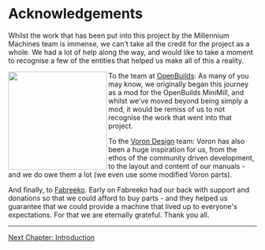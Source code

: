 # Acknowledgements

Whilst the work that has been put into this project by the Millennium Machines team is immense, we can't take all the credit for the project as a whole. We had a lot of help along the way, and would like to take a moment to recognise a few of the entities that helped us make all of this a reality.

<img align="left" width="200" src="https://openbuilds.com/media/openbuildslogo_blackboxlarge_hirez_2.1/full?d=1447366894">

To the team at [OpenBuilds](https://openbuilds.com/): As many of you may know, we originally began this journey as a mod for the OpenBuilds MiniMill, and whilst we've moved beyond being simply a mod, it would be remiss of us to not recognise the work that went into that project.

To the [Voron Design](https://www.vorondesign.com/) team: Voron has also been a huge inspiration for us, from the ethos of the community driven development, to the layout and content of our manuals - and we do owe them a lot (we even use some modified Voron parts).

And finally, to [Fabreeko](https://www.fabreeko.com/). Early on Fabreeko had our back with support and donations so that we could afford to buy parts - and they helped us guarantee that we could provide a machine that lived up to everyone's expectations. For that we are eternally grateful. Thank you all.

---

[Next Chapter: Introduction](./20_introduction.md)
